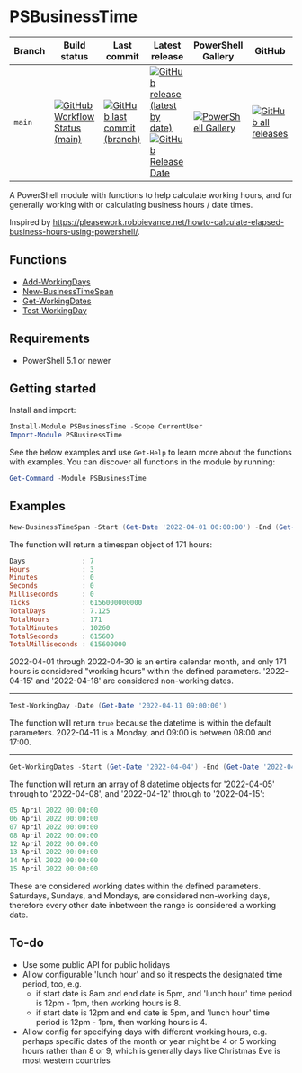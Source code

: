 # PSBusinessTime

| Branch | Build status | Last commit | Latest release | PowerShell Gallery | GitHub |
|-|-|-|-|-|-|
| `main` | [![GitHub Workflow Status (main)](https://img.shields.io/github/workflow/status/codaamok/PSBusinessTime/Pipeline/main)](https://github.com/codaamok/PSBusinessTime/actions) | [![GitHub last commit (branch)](https://img.shields.io/github/last-commit/codaamok/PSBusinessTime/main?color=blue)](https://github.com/codaamok/PSBusinessTime/commits/main) | [![GitHub release (latest by date)](https://img.shields.io/github/v/release/codaamok/PSBusinessTime?color=blue)](https://github.com/codaamok/PSBusinessTime/releases/latest) [![GitHub Release Date](https://img.shields.io/github/release-date/codaamok/PSBusinessTime?color=blue)](https://github.com/codaamok/PSBusinessTime/releases/latest) | [![PowerShell Gallery](https://img.shields.io/powershellgallery/dt/PSBusinessTime?color=blue)](https://www.powershellgallery.com/packages/PSBusinessTime) | [![GitHub all releases](https://img.shields.io/github/downloads/codaamok/PSBusinessTime/total?color=blue)](https://github.com/codaamok/PSBusinessTime/releases) |

A PowerShell module with functions to help calculate working hours, and for generally working with or calculating business hours / date times.

Inspired by https://pleasework.robbievance.net/howto-calculate-elapsed-business-hours-using-powershell/.

## Functions

- [Add-WorkingDays](docs/Add-WorkingDays.md)
- [New-BusinessTimeSpan](docs/New-BusinessTimeSpan.md)
- [Get-WorkingDates](docs/Get-WorkingDates.md)
- [Test-WorkingDay](docs/Test-WorkingDay.md)

## Requirements

- PowerShell 5.1 or newer

## Getting started

Install and import:

```powershell
Install-Module PSBusinessTime -Scope CurrentUser
Import-Module PSBusinessTime
```

See the below examples and use `Get-Help` to learn more about the functions with examples. You can discover all functions in the module by running:

```powershell
Get-Command -Module PSBusinessTime
```

## Examples

```powershell
New-BusinessTimeSpan -Start (Get-Date '2022-04-01 00:00:00') -End (Get-Date '2022-04-30 23:59:59') -NonWorkingDates (Get-Date '2022-04-15'), (Get-Date '2022-04-18')
```

The function will return a timespan object of 171 hours:

```powershell
Days              : 7
Hours             : 3
Minutes           : 0
Seconds           : 0
Milliseconds      : 0
Ticks             : 6156000000000
TotalDays         : 7.125
TotalHours        : 171
TotalMinutes      : 10260
TotalSeconds      : 615600
TotalMilliseconds : 615600000
```

2022-04-01 through 2022-04-30 is an entire calendar month, and only 171 hours is considered "working hours" within the defined parameters. '2022-04-15' and '2022-04-18' are considered non-working dates.

___

```powershell
Test-WorkingDay -Date (Get-Date '2022-04-11 09:00:00')
```

The function will return `true` because the datetime is within the default parameters. 2022-04-11 is a Monday, and 09:00 is between 08:00 and 17:00.

___

```powershell
Get-WorkingDates -Start (Get-Date '2022-04-04') -End (Get-Date '2022-04-17') -NonWorkingDaysOfWeek 'Saturday','Sunday','Monday'
```

The function will return an array of 8 datetime objects for '2022-04-05' through to '2022-04-08', and '2022-04-12' through to '2022-04-15':

```powershell
05 April 2022 00:00:00
06 April 2022 00:00:00
07 April 2022 00:00:00
08 April 2022 00:00:00
12 April 2022 00:00:00
13 April 2022 00:00:00
14 April 2022 00:00:00
15 April 2022 00:00:00
```

These are considered working dates within the defined parameters. Saturdays, Sundays, and Mondays, are considered non-working days, therefore every other date inbetween the range is considered a working date.

## To-do

- Use some public API for public holidays
- Allow configurable 'lunch hour' and so it respects the designated time period, too, e.g.
  - if start date is 8am and end date is 5pm, and 'lunch hour' time period is 12pm - 1pm, then working hours is 8.
  - if start date is 12pm and end date is 5pm, and 'lunch hour' time period is 12pm - 1pm, then working hours is 4.
- Allow config for specifying days with different working hours, e.g. perhaps specific dates of the month or year might be 4 or 5 working hours rather than 8 or 9, which is generally days like Christmas Eve is most western countries
